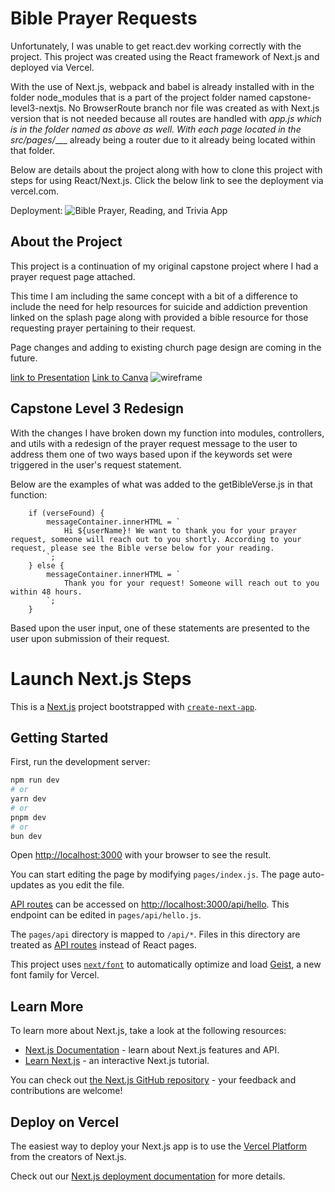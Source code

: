 # Bible Prayer Requests

Unfortunately, I was unable to get react.dev working correctly with the project. This project was created using the React framework of Next.js and deployed via Vercel.

With the use of Next.js, webpack and babel is already installed with in the folder node_modules that is  a part of the project folder named capstone-level3-nextjs. No BrowserRoute branch nor file was created as with Next.js version that is not needed because all routes are handled with _app.js which is in the folder named as above as well. With each page located in the src/pages/____ already being a router due to it already being located within that folder. 

Below are details about the project along with how to clone this project with steps for using React/Next.js. Click the below link to see the deployment via vercel.com.

Deployment: ![Bible Prayer, Reading, and Trivia App]()

## About the Project

This project is a continuation of my original capstone project where I had a prayer request page attached. 

This time I am including the same concept with a bit of a difference to include the need for help resources for suicide and addiction prevention linked on the splash page along with provided a bible resource for those requesting prayer pertaining to their request.

Page changes and adding to existing church page design are coming in the future.

[link to Presentation](https://docs.google.com/presentation/d/1o1H3nMvZioeuN2EASWuWfswlLcbsOPWdVMrpA_q9ExU/edit?usp=sharing)
[Link to Canva](https://www.canva.com/design/DAGQU2LsbYI/WXz03sYnQ0VDLeNdx0-N1w/edit?utm_content=DAGQU2LsbYI&utm_campaign=designshare&utm_medium=link2&utm_source=sharebutton)
![wireframe](https://res.cloudinary.com/dyzxyc6e9/image/upload/v1726029775/Screenshot_2024-09-10_234119_biiu1x.png)

## Capstone Level 3 Redesign
With the changes I have broken down my function into modules, controllers, and utils with a redesign of the prayer request message to the user to address them one of two ways based upon if the keywords set were triggered in the user's request statement. 

Below are the examples of what was added to the getBibleVerse.js in that function:

        if (verseFound) {
            messageContainer.innerHTML = `
                Hi ${userName}! We want to thank you for your prayer request, someone will reach out to you shortly. According to your request, please see the Bible verse below for your reading.
            `;
        } else {
            messageContainer.innerHTML = `
                Thank you for your request! Someone will reach out to you within 48 hours.
            `;
        }

Based upon the user input, one of these statements are presented to the user upon submission of their request.

# Launch Next.js Steps

This is a [Next.js](https://nextjs.org) project bootstrapped with [`create-next-app`](https://nextjs.org/docs/pages/api-reference/create-next-app).

## Getting Started

First, run the development server:

```bash
npm run dev
# or
yarn dev
# or
pnpm dev
# or
bun dev
```

Open [http://localhost:3000](http://localhost:3000) with your browser to see the result.

You can start editing the page by modifying `pages/index.js`. The page auto-updates as you edit the file.

[API routes](https://nextjs.org/docs/pages/building-your-application/routing/api-routes) can be accessed on [http://localhost:3000/api/hello](http://localhost:3000/api/hello). This endpoint can be edited in `pages/api/hello.js`.

The `pages/api` directory is mapped to `/api/*`. Files in this directory are treated as [API routes](https://nextjs.org/docs/pages/building-your-application/routing/api-routes) instead of React pages.

This project uses [`next/font`](https://nextjs.org/docs/pages/building-your-application/optimizing/fonts) to automatically optimize and load [Geist](https://vercel.com/font), a new font family for Vercel.

## Learn More

To learn more about Next.js, take a look at the following resources:

- [Next.js Documentation](https://nextjs.org/docs) - learn about Next.js features and API.
- [Learn Next.js](https://nextjs.org/learn-pages-router) - an interactive Next.js tutorial.

You can check out [the Next.js GitHub repository](https://github.com/vercel/next.js) - your feedback and contributions are welcome!

## Deploy on Vercel

The easiest way to deploy your Next.js app is to use the [Vercel Platform](https://vercel.com/new?utm_medium=default-template&filter=next.js&utm_source=create-next-app&utm_campaign=create-next-app-readme) from the creators of Next.js.

Check out our [Next.js deployment documentation](https://nextjs.org/docs/pages/building-your-application/deploying) for more details.
